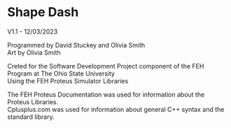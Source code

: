 # Shape Dash
V1.1 - 12/03/2023

Programmed by David Stuckey and Olivia Smith  
Art by Olivia Smith  

Creted for the Software Development Project component of the FEH Program at The Ohio State University  
Using the FEH Proteus Simulator Libraries



The FEH Proteus Documentation was used for information about the Proteus Libraries.  
Cplusplus.com was used for information about general C++ syntax and the standard library.
